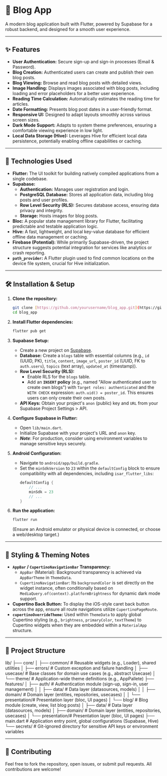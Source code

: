 # 📝 Blog App

A modern blog application built with Flutter, powered by Supabase for a robust backend, and designed for a smooth user experience.

---

## ✨ Features

* **User Authentication:** Secure sign-up and sign-in processes (Email & Password).
* **Blog Creation:** Authenticated users can create and publish their own blog posts.
* **Blog Viewing:** Browse and read blog posts with detailed views.
* **Image Handling:** Displays images associated with blog posts, including loading and error placeholders for a better user experience.
* **Reading Time Calculation:** Automatically estimates the reading time for articles.
* **Date Formatting:** Presents blog post dates in a user-friendly format.
* **Responsive UI:** Designed to adapt layouts smoothly across various screen sizes.
* **Dark Mode Support:** Adapts to system theme preferences, ensuring a comfortable viewing experience in low light.
* **Local Data Storage (Hive):** Leverages Hive for efficient local data persistence, potentially enabling offline capabilities or caching.

---

## 🚀 Technologies Used

* **Flutter:** The UI toolkit for building natively compiled applications from a single codebase.
* **Supabase:**
    * **Authentication:** Manages user registration and login.
    * **PostgreSQL Database:** Stores all application data, including blog posts and user profiles.
    * **Row Level Security (RLS):** Secures database access, ensuring data privacy and integrity.
    * **Storage:** Hosts images for blog posts.
* **Bloc:** A popular state management library for Flutter, facilitating predictable and testable application logic.
* **Hive:** A fast, lightweight, and local key-value database for efficient offline data management or caching.
* **Firebase (Potential):** While primarily Supabase-driven, the project structure suggests potential integration for services like analytics or crash reporting.
* **`path_provider`:** A Flutter plugin used to find common locations on the device file system, crucial for Hive initialization.

---

## 🛠️ Installation & Setup

1.  **Clone the repository:**
    ```bash
    git clone [https://github.com/yourusername/blog_app.git](https://github.com/yourusername/blog_app.git)
    cd blog_app
    ```

2.  **Install Flutter dependencies:**
    ```bash
    flutter pub get
    ```

3.  **Supabase Setup:**
    * Create a new project on [Supabase](https://app.supabase.com/).
    * **Database:** Create a `blogs` table with essential columns (e.g., `id` (UUID, PK), `title`, `content`, `image_url`, `poster_id` (UUID, FK to `auth.users`), `topics` (text array), `updated_at` (timestamp)).
    * **Row Level Security (RLS):**
        * Enable RLS for the `blogs` table.
        * Add an **`INSERT` policy** (e.g., named "Allow authenticated user to create own blogs") with `Target roles: authenticated` and the `WITH CHECK` expression: `auth.uid() = poster_id`. This ensures users can only create their own posts.
    * **API Keys:** Obtain your project's `anon` (public) key and `URL` from your Supabase Project Settings > API.

4.  **Configure Supabase in Flutter:**
    * Open `lib/main.dart`.
    * Initialize Supabase with your project's URL and `anon` key.
    * **_Note_**: For production, consider using environment variables to manage sensitive keys securely.

5.  **Android Configuration:**
    * Navigate to `android/app/build.gradle`.
    * Set the `minSdkVersion` to `23` within the `defaultConfig` block to ensure compatibility with all dependencies, including `isar_flutter_libs`:
        ```gradle
        defaultConfig {
            // ...
            minSdk = 23
            // ...
        }
        ```

6.  **Run the application:**
    ```bash
    flutter run
    ```
    (Ensure an Android emulator or physical device is connected, or choose a web/desktop target.)

---

## 🎨 Styling & Theming Notes

* **`AppBar` / `CupertinoNavigationBar` Transparency:**
    * `AppBar` (Material): Background transparency is achieved via `AppBarTheme` in `ThemeData`.
    * `CupertinoNavigationBar`: Its `backgroundColor` is set directly on the widget instance, often conditionally based on `MediaQuery.of(context).platformBrightness` for dynamic dark mode support.
* **Cupertino Back Button:** To display the iOS-style caret back button across the app, ensure all route navigations utilize `CupertinoPageRoute`.
* **`cupertinoOverrideTheme`:** Used within `ThemeData` to apply global Cupertino styling (e.g., `brightness`, `primaryColor`, `textTheme`) to Cupertino widgets when they are embedded within a `MaterialApp` structure.

---

## 📂 Project Structure 
lib/
├── core/
│   ├── common/         # Reusable widgets (e.g., Loader), shared utilities
│   ├── errors/         # Custom exception and failure handling
│   ├── usecase/        # Base classes for domain use cases (e.g., abstract Usecase)
│   └── theme/          # Application-wide theme definitions (e.g., AppPallete)
├── features/
│   ├── auth/           # Authentication module (sign-up, sign-in, user management)
│   │   ├── data/       # Data layer (datasources, models)
│   │   ├── domain/     # Domain layer (entities, repositories, usecases)
│   │   └── presentation/# Presentation layer (bloc, UI pages)
│   └── blog/           # Blog module (create, view, list blog posts)
│       ├── data/       # Data layer (datasources, models)
│       ├── domain/     # Domain layer (entities, repositories, usecases)
│       └── presentation/# Presentation layer (bloc, UI pages)
├── main.dart           # Application entry point, global configurations (Supabase, Hive)
└── secrets/            # Git-ignored directory for sensitive API keys or environment variables


---

## 🤝 Contributing

Feel free to fork the repository, open issues, or submit pull requests. All contributions are welcome!

